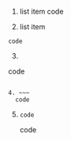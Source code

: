 1. list item
      code

2. list item
  ~~~
  code
  ~~~

3. ~~~
code
~~~

4. ~~~
  code
  ~~~

5.     code
      code
